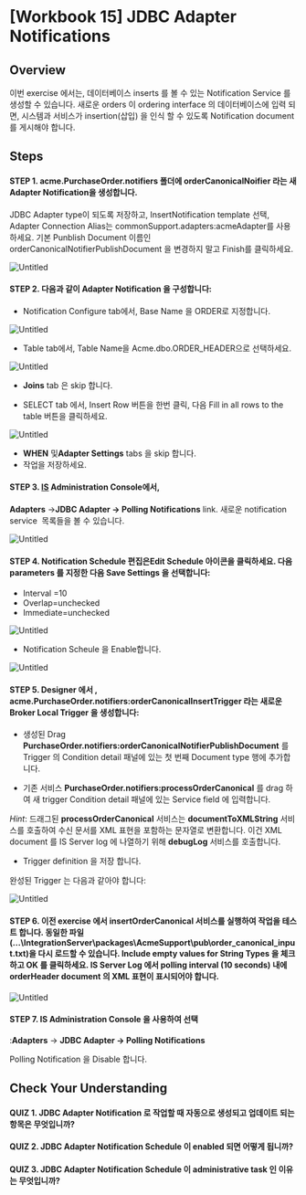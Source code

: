 # [Workbook 15]  JDBC Adapter Notifications

## Overview

이번 exercise 에서는, 데이터베이스 inserts 를 볼 수 있는 Notification Service 를 생성할 수 있습니다. 새로운 orders 이 ordering interface 의 데이터베이스에 입력 되면, 시스템과 서비스가 insertion(삽입) 을 인식 할 수 있도록 Notification document 를 게시해야 합니다.

## Steps

#### STEP 1. acme.PurchaseOrder.notifiers 폴더에 orderCanonicalNoifier 라는 새 Adapter Notification을 생성합니다. 
JDBC Adapter type이 되도록 저장하고, InsertNotification template 선택, Adapter Connection Alias는 commonSupport.adapters:acmeAdapter를 사용하세요.
기본 Punblish Document 이름인 orderCanonicalNotifierPublishDocument 을 변경하지 말고 Finish를 클릭하세요.

![Untitled](%5BWorkbook%2015%5D%20JDBC%20Adapter%20Notifications%20366348d839fe499f9a7892f1bbd20595/Untitled.png)

#### STEP 2. 다음과 같이 Adapter Notification 을 구성합니다:
- Notification Configure tab에서, Base Name 을 ORDER로 지정합니다.
    
![Untitled](%5BWorkbook%2015%5D%20JDBC%20Adapter%20Notifications%20366348d839fe499f9a7892f1bbd20595/Untitled%201.png)
    
- Table tab에서, Table Name을 Acme.dbo.ORDER_HEADER으로 선택하세요.
    

![Untitled](%5BWorkbook%2015%5D%20JDBC%20Adapter%20Notifications%20366348d839fe499f9a7892f1bbd20595/Untitled%202.png)

- **Joins** tab 은 skip 합니다.

- SELECT tab 에서, Insert Row 버튼을 한번 클릭, 다음 Fill in all rows to the table 버튼을
       클릭하세요.  

![Untitled](%5BWorkbook%2015%5D%20JDBC%20Adapter%20Notifications%20366348d839fe499f9a7892f1bbd20595/Untitled%203.png)

- **WHEN** 및**Adapter Settings** tabs 을 skip 합니다. 
- 작업을 저장하세요.

#### STEP 3. [IS](http://3.IS) Administration Console에서, 
 **Adapters** →**JDBC Adapter → Polling Notifications** link. 
새로운 notification service  목록들을 볼 수 있습니다.   

![Untitled](%5BWorkbook%2015%5D%20JDBC%20Adapter%20Notifications%20366348d839fe499f9a7892f1bbd20595/Untitled%204.png)

#### STEP 4.  Notification Schedule 편집은**Edit Schedule** 아이콘을 클릭하세요. 다음 parameters 를 지정한 다음 **Save Settings** 을 선택합니다:
- Interval =10
- Overlap=unchecked
- Immediate=unchecked

![Untitled](%5BWorkbook%2015%5D%20JDBC%20Adapter%20Notifications%20366348d839fe499f9a7892f1bbd20595/Untitled%205.png)

- Notification Scheule 을 Enable합니다.

![Untitled](%5BWorkbook%2015%5D%20JDBC%20Adapter%20Notifications%20366348d839fe499f9a7892f1bbd20595/Untitled%206.png)

#### STEP 5. Designer 에서 , **acme.**‌**PurchaseOrder.‌notifiers:‌orderCanonicalInsertTrigger** 라는 새로운 Broker Local Trigger 을 생성합니다:   
    
- 생성된 Drag ‌**PurchaseOrder.‌notifiers:‌orderCanonicalNotifierPublishDocument** 를 Trigger 의 Condition detail 패널에 있는 첫 번째 Document type 행에 추가합니다.
    
- 기존 서비스 ‌**PurchaseOrder.‌notifiers:‌processOrderCanonical** 를 drag 하여 새 trigger Condition detail 패널에 있는 Service field 에 입력합니다.  
    
*Hint*: 드래그된 **processOrderCanonical** 서비스는 **documentToXMLString** 서비스를 호출하여 수신 문서를 XML 표현을 포함하는 문자열로 변환합니다. 이건 XML document 를 IS Server log 에 나열하기 위해 **debugLog** 서비스를 호출합니다.
    
- Trigger definition 을 저장 합니다.
    
완성된 Trigger 는 다음과 같아야 합니다:
    

![Untitled](%5BWorkbook%2015%5D%20JDBC%20Adapter%20Notifications%20366348d839fe499f9a7892f1bbd20595/Untitled%207.png)

#### STEP 6. 이전 exercise 에서 **insertOrderCanonical** 서비스를 실행하여 작업을 테스트 합니다. 동일한 파일(**...\‌IntegrationServer\‌packages\‌AcmeSupport\‌pub\‌order_canonical_input.txt**)을 다시 로드할 수 있습니다.    **Include empty values for String Types** 을 체크하고 **OK** 를 클릭하세요. IS Server Log 에서 polling interval (10 seconds) 내에 orderHeader document 의 XML 표현이 표시되어야 합니다.         

![Untitled](%5BWorkbook%2015%5D%20JDBC%20Adapter%20Notifications%20366348d839fe499f9a7892f1bbd20595/Untitled%208.png)

#### STEP 7. IS Administration Console 을 사용하여 선택

:**Adapters** → **JDBC Adapter → Polling Notifications**

Polling Notification 을 Disable 합니다.   


## Check Your Understanding

#### QUIZ 1. JDBC Adapter Notification 로 작업할 때 자동으로 생성되고 업데이트 되는 항목은 무엇입니까?
#### QUIZ 2. JDBC Adapter Notification Schedule 이 enabled 되면 어떻게 됩니까?
#### QUIZ 3. JDBC Adapter Notification Schedule 이 administrative task 인 이유는 무엇입니까?
